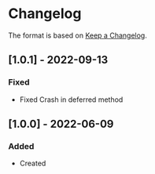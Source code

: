 # Changelog
The format is based on [Keep a Changelog](https://keepachangelog.com/en/1.0.0/).

## [1.0.1] - 2022-09-13
### Fixed
- Fixed Crash in deferred method

## [1.0.0] - 2022-06-09
### Added
- Created
